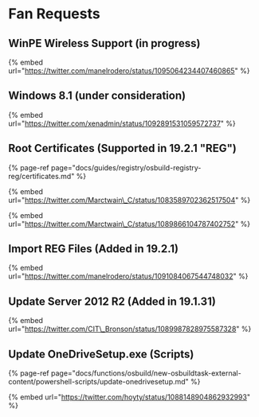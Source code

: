 # Fan Requests

## WinPE Wireless Support \(in progress\)

{% embed url="https://twitter.com/manelrodero/status/1095064234407460865" %}

## Windows 8.1 \(under consideration\)

{% embed url="https://twitter.com/xenadmin/status/1092891531059572737" %}

## Root Certificates \(Supported in 19.2.1 "REG"\)

{% page-ref page="docs/guides/registry/osbuild-registry-reg/certificates.md" %}

{% embed url="https://twitter.com/Marctwain\_C/status/1083589702362517504" %}

{% embed url="https://twitter.com/Marctwain\_C/status/1089866104787402752" %}

## Import REG Files \(Added in 19.2.1\)

{% embed url="https://twitter.com/manelrodero/status/1091084067544748032" %}

## Update Server 2012 R2 \(Added in 19.1.31\)

{% embed url="https://twitter.com/CIT\_Bronson/status/1089987828975587328" %}

## Update OneDriveSetup.exe \(Scripts\)

{% page-ref page="docs/functions/osbuild/new-osbuildtask-external-content/powershell-scripts/update-onedrivesetup.md" %}

{% embed url="https://twitter.com/hoyty/status/1088148904862932993" %}



